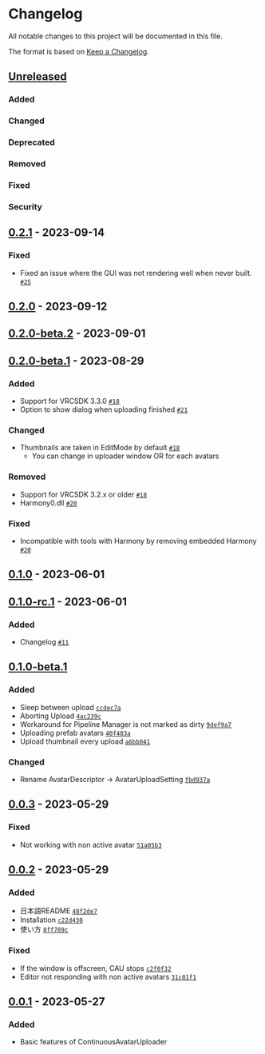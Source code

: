 # Changelog

All notable changes to this project will be documented in this file.

The format is based on [Keep a Changelog].

[Keep a Changelog]: https://keepachangelog.com/en/1.0.0/

## [Unreleased]
### Added

### Changed

### Deprecated

### Removed

### Fixed

### Security

## [0.2.1] - 2023-09-14
### Fixed
 - Fixed an issue where the GUI was not rendering well when never built. [`#25`](https://github.com/anatawa12/ContinuousAvatarUploader/pull/25)

## [0.2.0] - 2023-09-12
## [0.2.0-beta.2] - 2023-09-01
## [0.2.0-beta.1] - 2023-08-29
### Added
- Support for VRCSDK 3.3.0 [`#18`](https://github.com/anatawa12/ContinuousAvatarUploader/pull/18)
- Option to show dialog when uploading finished [`#21`](https://github.com/anatawa12/ContinuousAvatarUploader/pull/21)

### Changed
- Thumbnails are taken in EditMode by default [`#18`](https://github.com/anatawa12/ContinuousAvatarUploader/pull/18)
    - You can change in uploader window OR for each avatars

### Removed
- Support for VRCSDK 3.2.x or older [`#18`](https://github.com/anatawa12/ContinuousAvatarUploader/pull/18)
- Harmony0.dll [`#20`](https://github.com/anatawa12/ContinuousAvatarUploader/pull/20)

### Fixed
- Incompatible with tools with Harmony by removing embedded Harmony [`#20`](https://github.com/anatawa12/ContinuousAvatarUploader/pull/20)

## [0.1.0] - 2023-06-01
## [0.1.0-rc.1] - 2023-06-01
### Added
- Changelog [`#11`](https://github.com/anatawa12/ContinuousAvatarUploader/pull/11)

## [0.1.0-beta.1]
### Added
- Sleep between upload [`ccdec7a`](https://github.com/anatawa12/ContinuousAvatarUploader/commit/ccdec7a6893877890c572f19cc7a4e575c4464ec)
- Aborting Upload [`4ac239c`](https://github.com/anatawa12/ContinuousAvatarUploader/commit/4ac239c1022c4011b2a15baf5a152d6bcd0ff358)
- Workaround for Pipeline Manager is not marked as dirty [`9def9a7`](https://github.com/anatawa12/ContinuousAvatarUploader/commit/9def9a76312122eda4e1594822dbde521627460a)
- Uploading prefab avatars [`40f483a`](https://github.com/anatawa12/ContinuousAvatarUploader/commit/40f483a21ec5cedb83077035f6995b80974f0f91)
- Upload thumbnail every upload [`a6bb041`](https://github.com/anatawa12/ContinuousAvatarUploader/commit/a6bb041ded4aee915e40b1017d93baee30c2a0eb)

### Changed
- Rename AvatarDescriptor -> AvatarUploadSetting [`fbd937a`](https://github.com/anatawa12/ContinuousAvatarUploader/commit/fbd937a01dbaaec9accd6e6d2ed9b2f72f27dce4)

## [0.0.3] - 2023-05-29
### Fixed
- Not working with non active avatar [`51a05b3`](https://github.com/anatawa12/ContinuousAvatarUploader/commit/51a05b353ac41350091ec5995be2f7e0d00edd77)

## [0.0.2] - 2023-05-29
### Added
- 日本語README [`48f2de7`](https://github.com/anatawa12/ContinuousAvatarUploader/commit/48f2de7288c2f276e528b134efaec8041b990438)
- Installation [`c22d430`](https://github.com/anatawa12/ContinuousAvatarUploader/commit/c22d4302df2b5c290300f1c0f4a800850dbe756e)
- 使い方 [`8ff789c`](https://github.com/anatawa12/ContinuousAvatarUploader/commit/8ff789ca0d7f90749abcd5359788afc6e96a9836)

### Fixed
- If the window is offscreen, CAU stops [`c2f0f32`](https://github.com/anatawa12/ContinuousAvatarUploader/commit/c2f0f3252adfb8677404d9ab67f8dee62ee53988)
- Editor not responding with non active avatars [`31c81f1`](https://github.com/anatawa12/ContinuousAvatarUploader/commit/31c81f1b7e796f43bb122596995f88711814a10c)

## [0.0.1] - 2023-05-27
### Added
- Basic features of ContinuousAvatarUploader

[Unreleased]: https://github.com/anatawa12/ContinuousAvatarUploader/compare/v0.2.1...HEAD
[0.2.1]: https://github.com/anatawa12/ContinuousAvatarUploader/compare/v0.2.0...v0.2.1
[0.2.0]: https://github.com/anatawa12/ContinuousAvatarUploader/compare/v0.2.0-beta.2...v0.2.0
[0.2.0-beta.2]: https://github.com/anatawa12/ContinuousAvatarUploader/compare/v0.2.0-beta.1...v0.2.0-beta.2
[0.2.0-beta.1]: https://github.com/anatawa12/ContinuousAvatarUploader/compare/v0.1.0...v0.2.0-beta.1
[0.1.0]: https://github.com/anatawa12/ContinuousAvatarUploader/compare/v0.1.0-rc.1...v0.1.0
[0.1.0-rc.1]: https://github.com/anatawa12/ContinuousAvatarUploader/compare/v0.1.0-beta.1...v0.1.0-rc.1
[0.1.0-beta.1]: https://github.com/anatawa12/ContinuousAvatarUploader/compare/v0.0.3...0.1.0-beta.1
[0.0.3]: https://github.com/anatawa12/ContinuousAvatarUploader/compare/v0.0.2...v0.0.3
[0.0.2]: https://github.com/anatawa12/ContinuousAvatarUploader/compare/v0.0.1...v0.0.2
[0.0.1]: https://github.com/anatawa12/ContinuousAvatarUploader/releases/tag/v0.0.1

